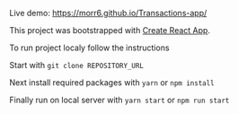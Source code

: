 Live demo: https://morr6.github.io/Transactions-app/

This project was bootstrapped with [Create React App](https://github.com/facebook/create-react-app).

To run project localy follow the instructions

Start with `git clone REPOSITORY_URL`  

Next install required packages with `yarn` or `npm install`

Finally run on local server with `yarn start` or `npm run start`

